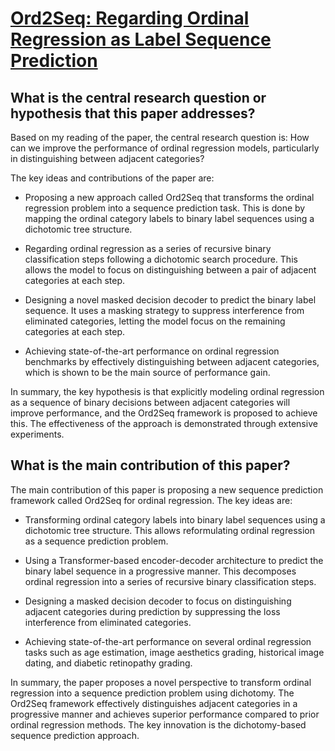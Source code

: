 # [Ord2Seq: Regarding Ordinal Regression as Label Sequence Prediction](https://arxiv.org/abs/2307.09004)

## What is the central research question or hypothesis that this paper addresses?

 Based on my reading of the paper, the central research question is: How can we improve the performance of ordinal regression models, particularly in distinguishing between adjacent categories? 

The key ideas and contributions of the paper are:

- Proposing a new approach called Ord2Seq that transforms the ordinal regression problem into a sequence prediction task. This is done by mapping the ordinal category labels to binary label sequences using a dichotomic tree structure. 

- Regarding ordinal regression as a series of recursive binary classification steps following a dichotomic search procedure. This allows the model to focus on distinguishing between a pair of adjacent categories at each step.

- Designing a novel masked decision decoder to predict the binary label sequence. It uses a masking strategy to suppress interference from eliminated categories, letting the model focus on the remaining categories at each step.

- Achieving state-of-the-art performance on ordinal regression benchmarks by effectively distinguishing between adjacent categories, which is shown to be the main source of performance gain.

In summary, the key hypothesis is that explicitly modeling ordinal regression as a sequence of binary decisions between adjacent categories will improve performance, and the Ord2Seq framework is proposed to achieve this. The effectiveness of the approach is demonstrated through extensive experiments.


## What is the main contribution of this paper?

 The main contribution of this paper is proposing a new sequence prediction framework called Ord2Seq for ordinal regression. The key ideas are:

- Transforming ordinal category labels into binary label sequences using a dichotomic tree structure. This allows reformulating ordinal regression as a sequence prediction problem.

- Using a Transformer-based encoder-decoder architecture to predict the binary label sequence in a progressive manner. This decomposes ordinal regression into a series of recursive binary classification steps. 

- Designing a masked decision decoder to focus on distinguishing adjacent categories during prediction by suppressing the loss interference from eliminated categories.

- Achieving state-of-the-art performance on several ordinal regression tasks such as age estimation, image aesthetics grading, historical image dating, and diabetic retinopathy grading.

In summary, the paper proposes a novel perspective to transform ordinal regression into a sequence prediction problem using dichotomy. The Ord2Seq framework effectively distinguishes adjacent categories in a progressive manner and achieves superior performance compared to prior ordinal regression methods. The key innovation is the dichotomy-based sequence prediction approach.

